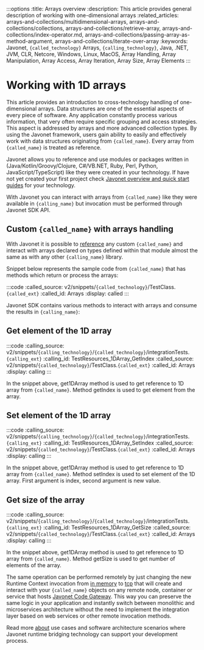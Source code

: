 :::options
:title: Arrays overview
:description: This article provides general description of working with one-dimensional arrays
:related_articles: arrays-and-collections/multidimensional-arrays, arrays-and-collections/collections, arrays-and-collections/retrieve-array, arrays-and-collections/index-operator.md, arrays-and-collections/passing-array-as-method-argument, arrays-and-collections/iterate-over-array
:keywords: Javonet, `{called_technology}` Arrays, `{calling_technology}`, Java, .NET, JVM, CLR, Netcore, Windows, Linux, MacOS, Array Handling, Array Manipulation, Array Access, Array Iteration, Array Size, Array Elements
:::

# Working with 1D arrays

This article provides an introduction to cross-technology handling of one-dimensional arrays. Data structures are one of the essential aspects of every piece of software. Any application constantly process various information, that very often require specific grouping and access strategies. This aspect is addressed by arrays and more advanced collection types. By using the Javonet framework, users gain ability to easily and effectively work with data structures originating from `{called_name}`. Every array from `{called_name}` is treated as reference.
  
Javonet allows you to reference and use modules or packages written in (Java/Kotlin/Groovy/Clojure, C#/VB.NET, Ruby, Perl, Python, JavaScript/TypeScript) like they were created in your technology. If have not yet created your first project check [Javonet overview and quick start guides](/guides/v2/`{calling_technology}`/`{called_technology}`/getting-started/about-javonet) for your technology.  
  
With Javonet you can interact with arrays from `{called_name}` like they were available in `{calling_name}` but invocation must be performed through Javonet SDK API.  

## Custom `{called_name}` with arrays handling
  
With Javonet it is possible to [reference](https://www.javonet.com/guides/v2/`{calling_technology}`/`{called_technology}`/getting-started/adding-references-to-libraries) any custom `{called_name}` and interact with arrays declared on types defined within that module almost the same as with any other `{calling_name}` library.  
  
Snippet below represents the sample code from `{called_name}` that has methods which return or process the arrays:
  
:::code
:called_source: v2/snippets/`{called_technology}`/TestClass.`{called_ext}`
:called_id: Arrays
:display: called
:::

Javonet SDK contains various methods to interact with arrays and consume the results in `{calling_name}`:  

## Get element of the 1D array  
  
:::code
:calling_source: v2/snippets/`{calling_technology}`/`{called_technology}`/integrationTests.`{calling_ext}`
:calling_id: TestResources_1DArray_GetIndex
:called_source: v2/snippets/`{called_technology}`/TestClass.`{called_ext}`
:called_id: Arrays
:display: calling
:::

In the snippet above, get1DArray method is used to get reference to 1D array from `{called_name}`. Method getIndex is used to get element from the array.

## Set element of the 1D array  
  
:::code
:calling_source: v2/snippets/`{calling_technology}`/`{called_technology}`/integrationTests.`{calling_ext}`
:calling_id: TestResources_1DArray_SetIndex
:called_source: v2/snippets/`{called_technology}`/TestClass.`{called_ext}`
:called_id: Arrays
:display: calling
:::

In the snippet above, get1DArray method is used to get reference to 1D array from `{called_name}`. Method setIndex is used to set element of the 1D array. First argument is index, second argument is new value.  

## Get size of the array  
  
:::code
:calling_source: v2/snippets/`{calling_technology}`/`{called_technology}`/integrationTests.`{calling_ext}`
:calling_id: TestResources_1DArray_GetSize
:called_source: v2/snippets/`{called_technology}`/TestClass.`{called_ext}`
:called_id: Arrays
:display: calling
:::

In the snippet above, get1DArray method is used to get reference to 1D array from `{called_name}`. Method getSize is used to get number of elements of the array.  
  
The same operation can be performed remotely by just changing the new Runtime Context invocation from [in memory](/guides/v2/`{calling_technology}`/`{called_technology}`/foundations/in-memory-channel) to [tcp](/guides/v2/`{calling_technology}`/`{called_technology}`/foundations/tcp-channel) that will create and interact with your `{called_name}` objects on any remote node, container or service that hosts [Javonet Code Gateway](/guides/v2/`{calling_technology}`/`{called_technology}`/javonet-code-gateway/about-javonet-code-gateway.md). This way you can preserve the same logic in your application and instantly switch between monolithic and microservices architecture without the need to implement the integration layer based on web services or other remote invocation methods.
  
Read more [about](/guides/v2/`{calling_technology}`/`{called_technology}`/getting-started/about-javonet) use cases and software architecture scenarios where Javonet runtime bridging technology can support your development process.
